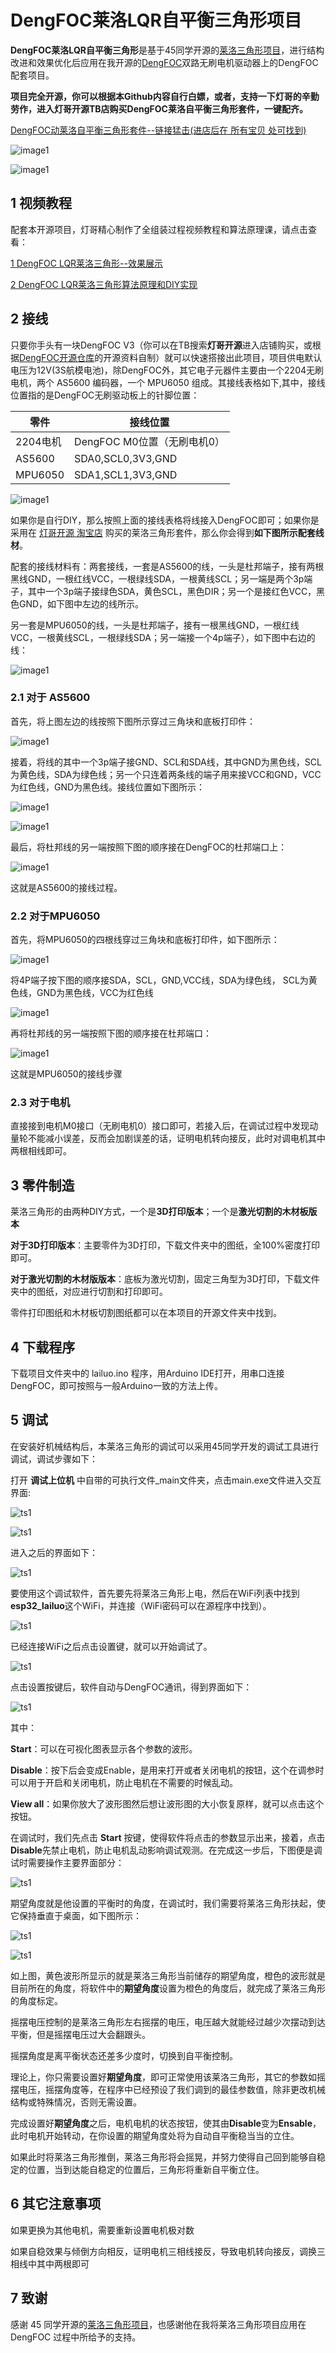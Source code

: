 # DengFOC莱洛LQR自平衡三角形项目
**DengFOC莱洛LQR自平衡三角形**是基于45同学开源的[莱洛三角形项目](https://gitee.com/coll45/foc)，进行结构改进和效果优化后应用在我开源的[DengFOC](https://github.com/ToanTech/Deng-s-foc-controller)双路无刷电机驱动器上的DengFOC配套项目。

**项目完全开源，你可以根据本Github内容自行白嫖，或者，支持一下灯哥的辛勤劳作，进入灯哥开源TB店购买DengFOC莱洛自平衡三角形套件，一键配齐。**

[DengFOC动莱洛自平衡三角形套件--链接猛击(进店后在 所有宝贝 处可找到)](https://shop564514875.taobao.com/)

![image1](pic/effect.gif)

![image1](pic/effect2.gif)

## 1 视频教程

配套本开源项目，灯哥精心制作了全组装过程视频教程和算法原理课，请点击查看：

[1 DengFOC LQR莱洛三角形--效果展示](https://www.bilibili.com/video/BV1Mg411o7hd/)

[2  DengFOC LQR莱洛三角形算法原理和DIY实现](https://www.bilibili.com/video/BV1QG4y1Y76f/)

## 2 接线

只要你手头有一块DengFOC V3（你可以在TB搜索**灯哥开源**进入店铺购买，或根据[DengFOC开源仓库](https://github.com/ToanTech/Deng-s-foc-controller)的开源资料自制）就可以快速搭接出此项目，项目供电默认电压为12V(3S航模电池)，除DengFOC外，其它电子元器件主要由一个2204无刷电机，两个 AS5600 编码器，一个 MPU6050 组成。其接线表格如下,其中，接线位置指的是DengFOC无刷驱动板上的针脚位置：

| 零件     | 接线位置                    |
| -------- | --------------------------- |
| 2204电机 | DengFOC M0位置（无刷电机0） |
| AS5600   | SDA0,SCL0,3V3,GND           |
| MPU6050  | SDA1,SCL1,3V3,GND           |

![image1](pic/jxk.png)

如果你是自行DIY，那么按照上面的接线表格将线接入DengFOC即可；如果你是采用在 [灯哥开源 淘宝店](https://shop564514875.taobao.com/) 购买的莱洛三角形套件，那么你会得到**如下图所示配套线材**。

配套的接线材料有：两套接线，一套是AS5600的线，一头是杜邦端子，接有两根黑线GND，一根红线VCC，一根绿线SDA，一根黄线SCL；另一端是两个3p端子，其中一个3p端子接绿色SDA，黄色SCL，黑色DIR；另一个是接红色VCC，黑色GND，如下图中左边的线所示。

另一套是MPU6050的线，一头是杜邦端子，接有一根黑线GND，一根红线VCC，一根黄线SCL，一根绿线SDA；另一端接一个4p端子），如下图中右边的线：

![image1](pic/xc.jpg)

### 2.1 对于 AS5600

首先，将上图左边的线按照下图所示穿过三角块和底板打印件：

![image1](pic/jxbz3.jpg)

接着，将线的其中一个3p端子接GND、SCL和SDA线，其中GND为黑色线，SCL为黄色线，SDA为绿色线；另一个只连着两条线的端子用来接VCC和GND，VCC为红色线，GND为黑色线。接线位置如下图所示：

![image1](pic/jxbz1.jpg)

![image1](pic/jxbz2.jpg)

最后，将杜邦线的另一端按照下图的顺序接在DengFOC的杜邦端口上：

![image1](pic/jxbz4.jpg)

这就是AS5600的接线过程。

### 2.2 对于MPU6050

首先，将MPU6050的四根线穿过三角块和底板打印件，如下图所示：

![image1](pic/jxbz6.jpg)

将4P端子按下图的顺序接SDA，SCL，GND,VCC线，SDA为绿色线， SCL为黄色线，GND为黑色线，VCC为红色线

![image1](pic/jxbz5.jpg)

再将杜邦线的另一端按照下图的顺序接在杜邦端口：

![image1](pic/jxbz7.jpg)

这就是MPU6050的接线步骤

### 2.3 对于电机

直接接到电机M0接口（无刷电机0）接口即可，若接入后，在调试过程中发现动量轮不能减小误差，反而会加剧误差的话，证明电机转向接反，此时对调电机其中两根相线即可。

## 3 零件制造

莱洛三角形的由两种DIY方式，一个是**3D打印版本**；一个是**激光切割的木材板版本**

**对于3D打印版本**：主要零件为3D打印，下载文件夹中的图纸，全100%密度打印即可。

**对于激光切割的木材版版本**：底板为激光切割，固定三角型为3D打印，下载文件夹中的图纸，对应进行切割和打印即可。

零件打印图纸和木材板切割图纸都可以在本项目的开源文件夹中找到。

## 4 下载程序

下载项目文件夹中的 lailuo.ino 程序，用Arduino IDE打开，用串口连接DengFOC，即可按照与一般Arduino一致的方法上传。

## 5 调试

在安装好机械结构后，本莱洛三角形的调试可以采用45同学开发的调试工具进行调试，调试步骤如下：

打开 **调试上位机** 中自带的可执行文件_main文件夹，点击main.exe文件进入交互界面:

![ts1](pic/ts1.png)

![ts1](pic/ts2.png)

进入之后的界面如下：

![ts1](pic/ts3.png)

要使用这个调试软件，首先要先将莱洛三角形上电，然后在WiFi列表中找到**esp32_lailuo**这个WiFi，并连接（WiFi密码可以在源程序中找到）。

![ts1](pic/ts5.png)

已经连接WiFi之后点击设置键，就可以开始调试了。

![ts1](pic/ts6.png)

点击设置按键后，软件自动与DengFOC通讯，得到界面如下：

![ts1](pic/ts7.png)

其中：

**Start**：可以在可视化图表显示各个参数的波形。

**Disable**：按下后会变成Enable，是用来打开或者关闭电机的按钮，这个在调参时可以用于开启和关闭电机，防止电机在不需要的时候乱动。

**View all**：如果你放大了波形图然后想让波形图的大小恢复原样，就可以点击这个按钮。

在调试时，我们先点击 **Start** 按键，使得软件将点击的参数显示出来，接着，点击**Disable**先禁止电机，防止电机乱动影响调试观测。在完成这一步后，下图便是调试时需要操作主要界面部分：

![ts1](pic/ts8.png)

期望角度就是他设置的平衡时的角度，在调试时，我们需要将莱洛三角形扶起，使它保持垂直于桌面，如下图所示：

![ts1](pic/ts9.jpg)

![ts1](pic/ts10.png)

如上图，黄色波形所显示的就是莱洛三角形当前储存的期望角度，橙色的波形就是目前所在的角度，将软件中的**期望角度**设置为橙色的角度后，就完成了莱洛三角形的角度标定。

摇摆电压控制的是莱洛三角形左右摇摆的电压，电压越大就能经过越少次摆动到达平衡，但是摇摆电压过大会翻跟头。

摇摆角度是离平衡状态还差多少度时，切换到自平衡控制。

理论上，你只需要设置好**期望角度**，即可正常使用该莱洛三角形，其它的参数如摇摆电压，摇摆角度等，在程序中已经预设了我们调到的最佳参数值，除非更改机械结构或特殊情况，否则无需设置。

完成设置好**期望角度**之后，电机电机的状态按钮，使其由**Disable**变为**Ensable**，此时电机开始转动，在你设置的期望角度处将为自动自平衡稳当当的立住。

如果此时将莱洛三角形推倒，莱洛三角形将会摇晃，并努力使得自己回到能够自稳定的位置，当到达能自稳定的位置后，三角形将重新自平衡立住。

## 6 其它注意事项

如果更换为其他电机，需要重新设置电机极对数

如果自稳效果与倾倒方向相反，证明电机三相线接反，导致电机转向接反，调换三相线中其中两根即可

## 7 致谢

感谢 45 同学开源的[莱洛三角形项目](https://gitee.com/coll45/foc)，也感谢他在我将莱洛三角形项目应用在 DengFOC 过程中所给予的支持。

